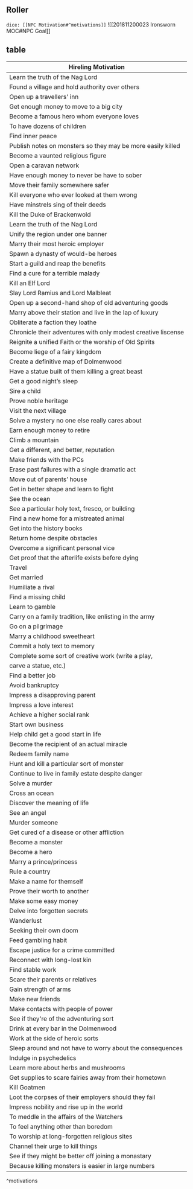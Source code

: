 ## Roller
`dice: [[NPC Motivation#^motivations]]`
![[201811200023 Ironsworn MOC#NPC Goal]]
## table
| Hireling Motivation                                           |
| ------------------------------------------------------------- |
| Learn the truth of the Nag Lord                               |
| Found a village and hold authority over others                |
| Open up a travellers' inn                                     |
| Get enough money to move to a big city                        |
| Become a famous hero whom everyone loves                      |
| To have dozens of children                                    |
| Find inner peace                                              |
| Publish notes on monsters so they may be more easily killed   |
| Become a vaunted religious figure                             |
| Open a caravan network                                        |
| Have enough money to never be have to sober                   |
| Move their family somewhere safer                             |
| Kill everyone who ever looked at them wrong                   |
| Have minstrels sing of their deeds                            |
| Kill the Duke of Brackenwold                                  |
| Learn the truth of the Nag Lord                               |
| Unify the region under one banner                             |
| Marry their most heroic employer                              |
| Spawn a dynasty of would-be heroes                            |
| Start a guild and reap the benefits                           |
| Find a cure for a terrible malady                             |
| Kill an Elf Lord                                              |
| Slay Lord Ramius and Lord Malbleat                            |
| Open up a second-hand shop of old adventuring goods           |
| Marry above their station and live in the lap of luxury       |
| Obliterate a faction they loathe                              |
| Chronicle their adventures with only modest creative liscense |
| Reignite a unified Faith or the worship of Old Spirits        |
| Become liege of a fairy kingdom                               |
| Create a definitive map of Dolmenwood                         |
| Have a statue built of them killing a great beast             |
| Get a good night’s sleep                                      |
| Sire a child                                                  |
| Prove noble heritage                                          |
| Visit the next village                                        |
| Solve a mystery no one else really cares about                |
| Earn enough money to retire                                   |
| Climb a mountain                                              |
| Get a different, and better, reputation                       |
| Make friends with the PCs                                     |
| Erase past failures with a single dramatic act                |
| Move out of parents’ house                                    |
| Get in better shape and learn to fight                        |
| See the ocean                                                 |
| See a particular holy text, fresco, or building               |
| Find a new home for a mistreated animal                       |
| Get into the history books                                    |
| Return home despite obstacles                                 |
| Overcome a significant personal vice                          |
| Get proof that the afterlife exists before dying              |
| Travel                                                        |
| Get married                                                   |
| Humiliate a rival                                             |
| Find a missing child                                          |
| Learn to gamble                                               |
| Carry on a family tradition, like enlisting in the army       |
| Go on a pilgrimage                                            |
| Marry a childhood sweetheart                                  |
| Commit a holy text to memory                                  |
| Complete some sort of creative work (write a play,            |
| carve a statue, etc.)                                         |
| Find a better job                                             |
| Avoid bankruptcy                                              |
| Impress a disapproving parent                                 |
| Impress a love interest                                       |
| Achieve a higher social rank                                  |
| Start own business                                            |
| Help child get a good start in life                           |
| Become the recipient of an actual miracle                     |
| Redeem family name                                            |
| Hunt and kill a particular sort of monster                    |
| Continue to live in family estate despite danger              |
| Solve a murder                                                |
| Cross an ocean                                                |
| Discover the meaning of life                                  |
| See an angel                                                  |
| Murder someone                                                |
| Get cured of a disease or other affliction                    |
| Become a monster                                              |
| Become a hero                                                 |
| Marry a prince/princess                                       |
| Rule a country                                                |
| Make a name for themself                                      |
| Prove their worth to another                                  |
| Make some easy money                                          |
| Delve into forgotten secrets                                  |
| Wanderlust                                                    |
| Seeking their own doom                                        |
| Feed gambling habit                                           |
| Escape justice for a crime committed                          |
| Reconnect with long-lost kin                                  |
| Find stable work                                              |
| Scare their parents or relatives                              |
| Gain strength of arms                                         |
| Make new friends                                              |
| Make contacts with people of power                            |
| See if they're of the adventuring sort                        |
| Drink at every bar in the Dolmenwood                          |
| Work at the side of heroic sorts                              |
| Sleep around and not have to worry about the  consequences    |
| Indulge in psychedelics                                       |
| Learn more about herbs and mushrooms                          |
| Get supplies to scare fairies away from their hometown        |
| Kill Goatmen                                                  |
| Loot the corpses of their employers should they fail          |
| Impress nobility and rise up in the world                     |
| To meddle in the affairs of the Watchers                      |
| To feel anything other than boredom                           |
| To worship at long-forgotten religious sites                  |
| Channel their urge to kill things                             |
| See if they might be better off joining a monastary           |
| Because killing monsters is easier in large numbers           |
^motivations